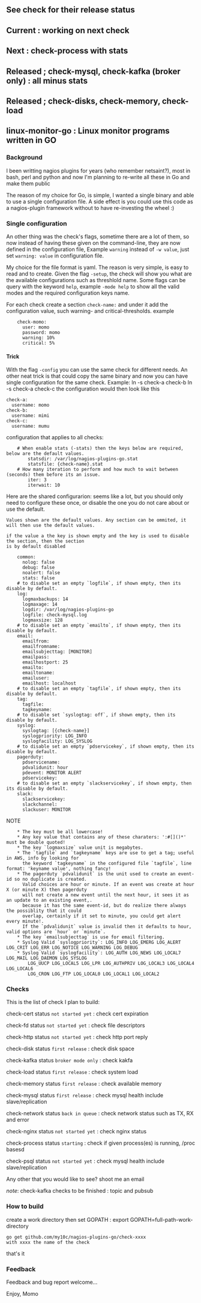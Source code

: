 
## See check for their release status
## Current 	: working on next check
## Next    	: check-process with stats
## Released ; check-mysql, check-kafka (broker only) : all minus stats
## Released ; check-disks, check-memory, check-load

## linux-monitor-go : Linux monitor programs written in GO

### Background
I been writting nagios plugins for years (who remember netsaint?), most in
bash, perl and python and now I'm planning to re-write all these in Go and
make them public

The reason of my choice for Go, is simple, I wanted a single binary and able
to use a single configuration file. A side effect is you could use this code
as a nagios-plugin framework without to have re-investing the wheel :)

### Single configuration
An other thing was the check's flags, sometime there are a lot of them, so now instead
of having these given on the command-line, they are now defined in the configuration file,
Example `warning` instead of `-w value`, just set `warning: value` in configuration file.

My choice for the file format is yaml. The reason is very simple, is easy to read
and to create. Given the flag `-setup`, the check will show you what are the available
configurations such as threshlold name. Some flags can be query with the keyword `help`,
example `-mode help` to show all the valid modes and the required configuration keys name.

For each check create a section `check-name:` and under it add the configuration value,
such warning- and critical-thresholds.
example

```
	check-momo:
	  user: momo
	  password: momo
	  warning: 10%
	  critical: 5%
```

#### Trick
With the flag `-config` you can use the same check for different needs. An other neat trick
is that could copy the same binary and now you can have single configuration for the same check.
Example:
	ln -s check-a check-b
	ln -s check-a check-c
the configuration would then look like this
```
check-a:
  username: momo
check-b:
  username: mimi
check-c:
  username: mumu
```

configuration that applies to all checks:
```
	# When enable stats (-stats) then the keys below are required, below are the default values.
	  	statsdir: /var/log/nagios-plugins-go.stat
	  	statsfile: {check-name}.stat
	# How many iteration to perform and how much to wait between (seconds) them before its an issue.
	  	iter: 3
	  	iterwait: 10
```

Here are the shared configurarion:
seems like a lot, but you should only need to configure these once, or disable the one
you do not care about or use the default.

`Values shown are the default values. Any section can be ommited, it will then use the default values.`
```
if the value a the key is shown empty and the key is used to disable the section, then the section
is by default disabled
```
```
	common:
	  nolog: false
	  debug: false
	  noalert: false
	  stats: false
	# to disable set an empty `logfile`, if shown empty, then its disable by default.
	log:
	  logmaxbackups: 14
	  logmaxage: 14
	  logdir: /var/log/nagios-plugins-go
	  logfile: check-mysql.log
	  logmaxsize: 128
	# to disable set an empty `emailto`, if shown empty, then its disable by default.
	email:
	  emailfrom:
	  emailfromname:
	  emailsubjecttag: [MONITOR]
	  emailpass:
	  emailhostport: 25
	  emailto:
	  emailtoname:
	  emailuser:
	  emailhost: localhost
	# to disable set an empty `tagfile`, if shown empty, then its disable by default.
	tag:
	  tagfile:
	  tagkeyname:
	# to disable set `syslogtag: off`, if shown empty, then its disable by default.
	syslog:
	  syslogtag: [{check-name}]
	  syslogpriority: LOG_INFO
	  syslogfacility: LOG_SYSLOG
	# to disable set an empty `pdservicekey`, if shown empty, then its disable by default.
	pagerduty:
	  pdservicename:
	  pdvalidunit: hour
	  pdevent: MONITOR ALERT
	  pdservicekey:
	# to disable set an empty `slackservicekey`, if shown empty, then its disable by default.
	slack:
	  slackservicekey:
	  slackchannel:
	  slackuser: MONITOR
```

NOTE
```
	* The key must be all lowercase!
	* Any key value that contains any of these charaters: ':#[]()*' must be double quoted!
	* The key `logmaxsize` value unit is megabytes.
	* The `tagfile` and `tagkeyname` keys are use to get a tag; useful in AWS, info by looking for
	  the keyword `tagkeyname` in the configured file `tagfile`, line format: 'keyname value', nothing fancy!
	* The pagerduty `pdvalidunit` is the unit used to create an event-id so no duplicate is created.
	  Valid choices are hour or minute. If an event was create at hour X (or minute X) then pagerduty
	  will not create a new event until the next hour, it sees it as an update to an existing event,.
	  because it has the same event-id, but do realize there always the possiblity that it could
	  overlap, certainly if it set to minute, you could get alert every minute!.
	  If the `pdvalidunit` value is invalid then it defaults to hour, valid options are `hour` or `minute`.
	* The key `emailsubjecttag` is use for email filtering.
	* Syslog Valid `syslogpriority`: LOG_INFO LOG_EMERG LOG_ALERT LOG_CRIT LOG_ERR LOG_NOTICE LOG_WARNING LOG_DEBUG
	* Syslog Valid `syslogfacility`: LOG_AUTH LOG_NEWS LOG_LOCAL7 LOG_MAIL LOG_DAEMON LOG_SYSLOG
		LOG_UUCP LOG_LOCAL5 LOG_LPR LOG_AUTHPRIV LOG_LOCAL3 LOG_LOCAL4 LOG_LOCAL6
		LOG_CRON LOG_FTP LOG_LOCAL0 LOG_LOCAL1 LOG_LOCAL2
```


### Checks
This is the list of check I plan to build:

check-cert status `not started yet` 	: check cert expiration

check-fd status `not started yet` 		: check file descriptors

check-http status `not started yet`		: check http port reply

check-disk status `first release`		: check disk space

check-kafka status `broker mode only`	: check kakfa

check-load status `first release`		: check system load

check-memory status `first release`		: check available memory

check-mysql status `first release`		: check mysql health include slave/replication

check-network status `back in queue`	: check network status such as TX, RX and error

check-nginx status `not started yet`	: check nginx status

check-process status `starting`			: check if given process(es) is running, /proc basesd

check-psql status `not started yet`		: check mysql health include slave/replication

Any other that you would like to see? shoot me an email


*note*: check-kafka checks to be finished : topic and pubsub

### How to build

create a work directory then set GOPATH : export GOPATH=full-path-work-directory

```
go get github.com/my10c/nagios-plugins-go/check-xxxx
with xxxx the name of the check
```

that's it


### Feedback
Feedback and bug report welcome...

Enjoy, Momo
